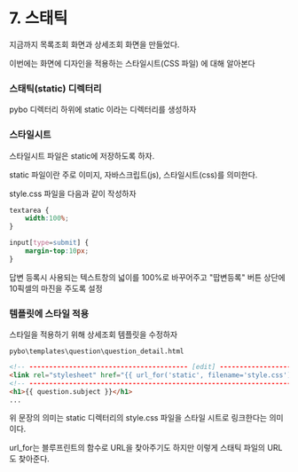 # 7. 스태틱

지금까지 목록조회 화면과 상세조회 화면을 만들었다.

이번에는 화면에 디자인을 적용하는 스타일시트(CSS 파일) 에 대해 알아본다

### 스태틱(static) 디렉터리 

pybo 디렉터리 하위에 static 이라는 디렉터리를 생성하자

### 스타일시트

스타일시트 파일은 static에 저장하도록 하자.

static 파일이란 주로 이미지, 자바스크립트(js), 스타일시트(css)를 의미한다.

style.css 파일을 다음과 같이 작성하자

```css
textarea {
    width:100%;
}

input[type=submit] {
    margin-top:10px;
}
```

답변 등록시 사용되는 텍스트창의 넓이를 100%로 바꾸어주고 "땁변등록" 버튼 상단에 10픽셀의 마진을 주도록 설정

### 템플릿에 스타일 적용

스타일을 적용하기 위해 상세조회 템플릿을 수정하자

`pybo\templates\question\question_detail.html`

```html
<!-- ---------------------------------------- [edit] ---------------------------------------- -->
<link rel="stylesheet" href="{{ url_for('static', filename='style.css') }}">
<!-- ---------------------------------------------------------------------------------------- -->
<h1>{{ question.subject }}</h1>
...
```

위 문장의 의미는 static 디렉터리의 style.css 파일을 스타일 시트로 링크한다는 의미이다.

url_for는 블루프린트의 함수로 URL을 찾아주기도 하지만 이렇게 스태틱 파일의 URL도 찾아준다.